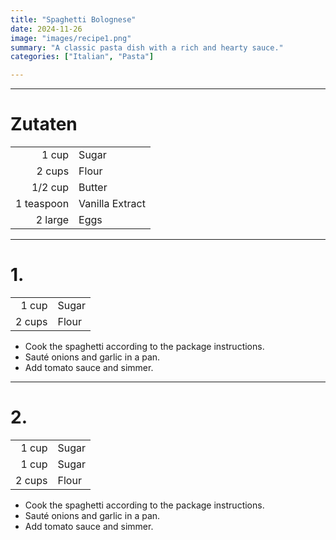 ```yaml
---
title: "Spaghetti Bolognese"
date: 2024-11-26
image: "images/recipe1.png"
summary: "A classic pasta dish with a rich and hearty sauce."
categories: ["Italian", "Pasta"]

---
```


---

# Zutaten

|            |                 |
|-----------:|:----------------|
|      1 cup | Sugar           |
|     2 cups | Flour           |
|    1/2 cup | Butter          |
| 1 teaspoon | Vanilla Extract |
|    2 large | Eggs            |

---

# 1.

|        |       |
|-------:|:------|
|  1 cup | Sugar |
| 2 cups | Flour |

- Cook the spaghetti according to the package instructions.
- Sauté onions and garlic in a pan.
- Add tomato sauce and simmer.

---

# 2.

|        |       |
|-------:|:------|
|  1 cup | Sugar |
|  1 cup | Sugar |
| 2 cups | Flour |

- Cook the spaghetti according to the package instructions.
- Sauté onions and garlic in a pan.
- Add tomato sauce and simmer.
